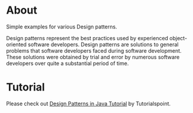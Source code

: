 # About
Simple examples for various Design patterns.

Design patterns represent the best practices used by experienced object-oriented software developers. Design patterns are solutions to general problems that software developers faced during software development. These solutions were obtained by trial and error by numerous software developers over quite a substantial period of time.

# Tutorial
Please check out [Design Patterns in Java Tutorial](https://www.tutorialspoint.com/design_pattern/index.htm) by Tutorialspoint.
